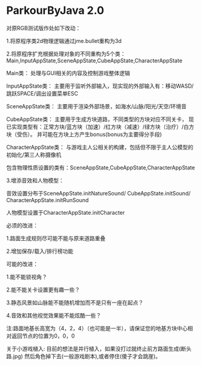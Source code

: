 # ParkourByJava 2.0

对原RGB测试版作处如下改动：

1.将原程序类2d物理逻辑通过jme.bullet重构为3d

2.将原程序扩充根据处理对象的不同重构为5个类：Main,InputAppState,SceneAppState,CubeAppState,CharacterAppState

Main类：
处理与GUI相关的内容及控制游戏整体逻辑

InputAppState类：
主要用于监听外部输入，现实现的外部输入有：移动WASD/跳跃SPACE/调出设置菜单ESC

SceneAppState类：
主要用于渲染外部场景，如海水/山脉/阳光/天空/环境音

CubeAppState类：
主要用于生成方块道路，不同类型的方块对应不同关卡，
现已实现类型有：正常方块/蓝方块（加速）/红方块（减速）/绿方块（治疗）/白方块（受伤）。
并可能在方块上方产生bonus(bonus为主要得分手段)

CharacterAppState类：
与游戏主人公相关的构建，包括但不限于主人公模型的初始化/第三人称摄像机

包含物理性质设置的类有：SceneAppState,CubeAppState,CharacterAppState

3.增添音效和人物模型：

音效设置分布于SceneAppState.initNatureSound/ CubeAppState.initSound/ CharacterAppState.initRunSound

人物模型设置于CharacterAppState.initCharacter

必须的改进：

1.路面生成规则尽可能不能与原来道路重叠

2.增加保存/载入/排行榜功能
		
可能的改进：

1.能不能锁视角？

2.能不能关卡设置更有趣一些？

3.静态风景如山脉能不能随机增加而不是只有一座在起点？

4.音效和其他视觉效果能不能炫酷一些？

注:路面地基长高宽为（4，2，4）（也可能是一半），请保证您的地基方块中心相对返回节点的位置为0，0，0

关于小游戏植入:
目前的想法是并行植入，如果没打过就终止前方路面生成(断头路.jpg)
然后角色掉下去(一般游戏剧本),或者停住(傻子才会跳崖)。
